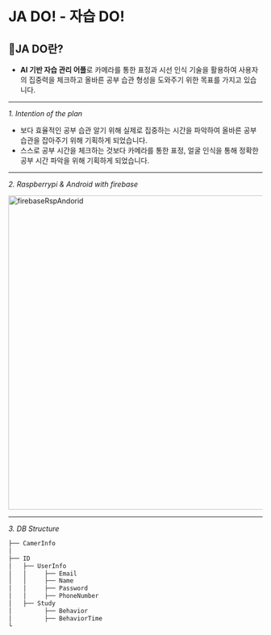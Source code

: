 # JA DO! - 자습 DO! 



## 🍑JA DO란?
- **AI 기반 자습 관리 어플**로 카메라를 통한 표정과 시선 인식 기술을 활용하여 사용자의 집중력을 체크하고
  올바른 공부 습관 형성을 도와주기 위한 목표를 가지고 있습니다.
  
---
*1. Intention of the plan*
  - 보다 효율적인 공부 습관 알기 위해 실제로 집중하는 시간을 파악하여 올바른 공부 습관을 잡아주기 위해 기획하게 되었습니다.
  - 스스로 공부 시간을 체크하는 것보다 카메라를 통한 표정, 얼굴 인식을 통해 정확한 공부 시간 파악을 위해 기획하게 되었습니다.

---
*2. Raspberrypi & Android with firebase*

<img width="623" alt="firebaseRspAndorid" src="https://user-images.githubusercontent.com/53086454/120930297-a2911080-c727-11eb-8cc6-bfbe9d96e923.png">

---
*3. DB Structure*
 ``` bash
 ├── CamerInfo
 │ 
 ├── ID
 │   ├── UserInfo
 │   │     ├── Email
 │   │     ├── Name
 │   │     ├── Password
 │   │     ├── PhoneNumber
 │   ├── Study
 │         ├── Behavior
 │         ├── BehaviorTime
 └ 
```
